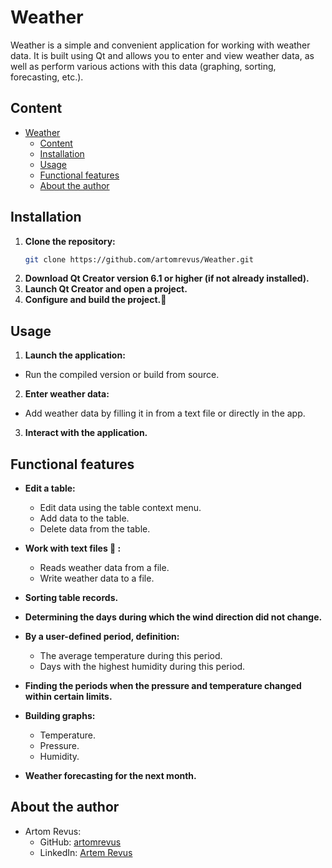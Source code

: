 # Weather

Weather is a simple and convenient application for working with weather data. It is built using Qt and allows you to enter and view weather data, as well as perform various actions with this data (graphing, sorting, forecasting, etc.).

## Content

- [Weather](#weather)
  - [Content](#content)
  - [Installation](#installation)
  - [Usage](#usage)
  - [Functional features](#functional-features)
  - [About the author](#about-the-author)

## Installation

1. **Clone the repository:**
   ```bash
   git clone https://github.com/artomrevus/Weather.git
2. **Download Qt Creator version 6.1 or higher (if not already installed).**
3. **Launch Qt Creator and open a project.**
4. **Сonfigure and build the project.:hammer:**
  
## Usage

1. **Launch the application:**
 - Run the compiled version or build from source.
2. **Enter weather data:**
- Add weather data by filling it in from a text file or directly in the app.
3. **Interact with the application.**

## Functional features

- **Edit a table:**
  - Edit data using the table context menu.
  - Add data to the table.
  - Delete data from the table.
- **Work with text files :floppy_disk: :**
  - Reads weather data from a file.
  - Write weather data to a file.
- **Sorting table records.**
  
- **Determining the days during which the wind direction did not change.**
  
- **By a user-defined period, definition:**
  - The average temperature during this period.
  - Days with the highest humidity during this period.
- **Finding the periods when the pressure and temperature changed within certain limits.**
  
- **Building graphs:**
  - Temperature.
  - Pressure.
  - Humidity.
- **Weather forecasting for the next month.**

## About the author

- Artom Revus:
  - GitHub: [artomrevus](https://github.com/artomrevus)
  - LinkedIn: [Artem Revus](https://www.linkedin.com/in/artem-revus-8127821bb/)
